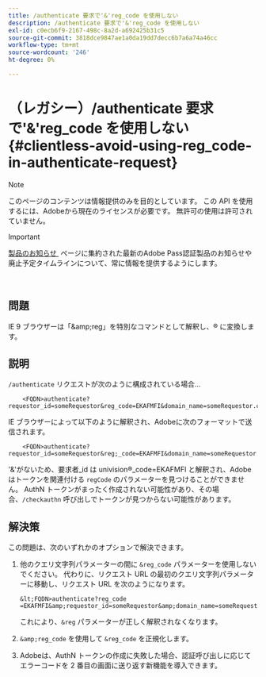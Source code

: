 ```yaml
---
title: /authenticate 要求で'&'reg_code を使用しない
description: /authenticate 要求で'&'reg_code を使用しない
exl-id: c0ecb6f9-2167-498c-8a2d-a692425b31c5
source-git-commit: 3818dce9847ae1a0da19dd7decc6b7a6a74a46cc
workflow-type: tm+mt
source-wordcount: '246'
ht-degree: 0%

---
```


# （レガシー）/authenticate 要求で&#39;&amp;&#39;reg_code を使用しない {#clientless-avoid-using-reg_code-in-authenticate-request}

>[!NOTE]
>
>このページのコンテンツは情報提供のみを目的としています。 この API を使用するには、Adobeから現在のライセンスが必要です。 無許可の使用は許可されていません。

>[!IMPORTANT]
>
> [&#x200B; 製品のお知らせ &#x200B;](/help/authentication/product-announcements.md) ページに集約された最新のAdobe Pass認証製品のお知らせや廃止予定タイムラインについて、常に情報を提供するようにします。

</br>



## 問題

IE 9 ブラウザーは「\&amp;reg」を特別なコマンドとして解釈し、® に変換します。

## 説明

`/authenticate` リクエストが次のように構成されている場合…


```
    <FQDN>authenticate? requestor_id=someRequestor&reg_code=EKAFMFI&domain_name=someRequestor.com&noflash=true&mso_id=someMvpd&redirect_url=someRequestor.redirect.url.html
```


IE ブラウザーによって以下のように解釈され、Adobeに次のフォーマットで送信されます。


```
    <FQDN>authenticate?requestor_id=someRequestor&reg;_code=EKAFMFI&domain_name=someRequestor.com&noflash=true&mso_id=someMvpd&redirect_url=someRequestor.redirect.url.html
```


&#39;&amp;&#39;がないため、要求者\_id は univision®\_code=EKAFMFI と解釈され、Adobeはトークンを関連付ける `regCode` のパラメーターを見つけることができません。  AuthN トークンがまったく作成されない可能性があり、その場合、`/checkauthn` 呼び出しでトークンが見つからない可能性があります。



## 解決策

この問題は、次のいずれかのオプションで解決できます。

1. 他のクエリ文字列パラメーターの間に `&reg_code` パラメーターを使用しないでください。  代わりに、リクエスト URL の最初のクエリ文字列パラメーターに移動し、リクエスト URL を次のようになります。


       &lt;FQDN>authenticate?reg_code =EKAFMFI&amp;requestor_id=someRequestor&amp;domain_name=someRequestor.com&amp;noflash=true&amp;mso_id=someMvpd&amp;redirect_url=someRequestor.redirect.url.html
   

   これにより、`&reg` パラメーターが正しく解釈されなくなります。

1. `&amp;reg_code` を使用して `&reg_code` を正規化します。

1. Adobeは、AuthN トークンの作成に失敗した場合、認証呼び出しに応じてエラーコードを 2 番目の画面に送り返す新機能を導入できます。
